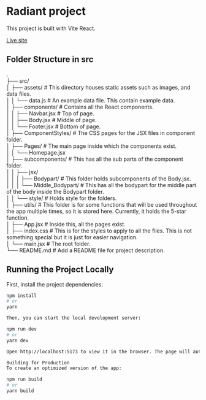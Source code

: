 # Radiant project

This project is built with Vite React.

[Live site](https://simple-website-ltwf.onrender.com/)

## Folder Structure in src

.  
├── src/  
│   ├── assets/ # This directory houses static assets such as images, and data files.  
│   │   └── data.js # An example data file. This contain example data.  
│   ├── components/ # Contains all the React components.  
│   │   ├── Navbar.jsx # Top of page.  
│   │   ├── Body.jsx # Middle of page.  
│   │   └── Footer.jsx # Bottom of page.  
│   ├── ComponentStyles/ # The CSS pages for the JSX files in component folder.  
│   ├── Pages/ # The main page inside which the components exist.  
│   │   └── Homepage.jsx  
│   ├── subcomponents/ # This has all the sub parts of the component folder.  
│   │   ├── jsx/  
│   │   │   ├── Bodypart/ # This folder holds subcomponents of the Body.jsx.  
│   │   │   └── Middle_Bodypart/ # This has all the bodypart for the middle part of the body inside the Bodypart folder.  
│   │   └── style/ # Holds style for the folders.  
│   ├── utils/ # This folder is for some functions that will be used throughout the app multiple times, so it is stored here. Currently, it holds the 5-star function.  
│   ├── App.jsx # Inside this, all the pages exist.  
│   ├── index.css # This is for the styles to apply to all the files. This is not something special but it is just for easier navigation.  
│   └── main.jsx # The root folder.  
└── README.md # Add a README file for project description.  



## Running the Project Locally

First, install the project dependencies:

```bash
npm install
# or
yarn

Then, you can start the local development server:

npm run dev
# or
yarn dev

Open http://localhost:5173 to view it in the browser. The page will automatically reload if you make changes to the code.

Building for Production
To create an optimized version of the app:

npm run build
# or
yarn build
